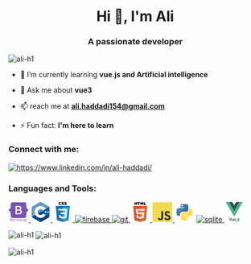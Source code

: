 <h1 align="center">Hi 👋, I'm Ali</h1>
<h3 align="center">A passionate developer</h3>

<p align="left"> <img src="https://komarev.com/ghpvc/?username=ali-h1&label=Profile%20views&color=0e75b6&style=flat" alt="ali-h1" /> </p>

- 🌱 I’m currently learning **vue.js and Artificial intelligence**

- 💬 Ask me about **vue3**

- 📫 reach me at **ali.haddadi154@gmail.com**

- ⚡ Fun fact: **I'm here to learn**

<h3 align="left">Connect with me:</h3>
<p align="left">
<a href="https://linkedin.com/in/https://www.linkedin.com/in/ali-haddadi/" target="blank"><img align="center" src="https://raw.githubusercontent.com/rahuldkjain/github-profile-readme-generator/master/src/images/icons/Social/linked-in-alt.svg" alt="https://www.linkedin.com/in/ali-haddadi/" height="30" width="40" /></a>
</p>

<h3 align="left">Languages and Tools:</h3>
<p align="left"> <a href="https://getbootstrap.com" target="_blank" rel="noreferrer"> <img src="https://raw.githubusercontent.com/devicons/devicon/master/icons/bootstrap/bootstrap-plain-wordmark.svg" alt="bootstrap" width="40" height="40"/> </a> <a href="https://www.w3schools.com/cpp/" target="_blank" rel="noreferrer"> <img src="https://raw.githubusercontent.com/devicons/devicon/master/icons/cplusplus/cplusplus-original.svg" alt="cplusplus" width="40" height="40"/> </a> <a href="https://www.w3schools.com/css/" target="_blank" rel="noreferrer"> <img src="https://raw.githubusercontent.com/devicons/devicon/master/icons/css3/css3-original-wordmark.svg" alt="css3" width="40" height="40"/> </a> <a href="https://firebase.google.com/" target="_blank" rel="noreferrer"> <img src="https://www.vectorlogo.zone/logos/firebase/firebase-icon.svg" alt="firebase" width="40" height="40"/> </a> <a href="https://git-scm.com/" target="_blank" rel="noreferrer"> <img src="https://www.vectorlogo.zone/logos/git-scm/git-scm-icon.svg" alt="git" width="40" height="40"/> </a> <a href="https://www.w3.org/html/" target="_blank" rel="noreferrer"> <img src="https://raw.githubusercontent.com/devicons/devicon/master/icons/html5/html5-original-wordmark.svg" alt="html5" width="40" height="40"/> </a> <a href="https://developer.mozilla.org/en-US/docs/Web/JavaScript" target="_blank" rel="noreferrer"> <img src="https://raw.githubusercontent.com/devicons/devicon/master/icons/javascript/javascript-original.svg" alt="javascript" width="40" height="40"/> </a> <a href="https://www.python.org" target="_blank" rel="noreferrer"> <img src="https://raw.githubusercontent.com/devicons/devicon/master/icons/python/python-original.svg" alt="python" width="40" height="40"/></a> <a href="https://www.sqlite.org/" target="_blank" rel="noreferrer"> <img src="https://www.vectorlogo.zone/logos/sqlite/sqlite-icon.svg" alt="sqlite" width="40" height="40"/> </a> <a href="https://vuejs.org/" target="_blank" rel="noreferrer"> <img src="https://raw.githubusercontent.com/devicons/devicon/master/icons/vuejs/vuejs-original-wordmark.svg" alt="vuejs" width="40" height="40"/> </a> </p>

<p><img align="left" src="https://github-readme-stats.vercel.app/api/top-langs?username=ali-h1&show_icons=true&theme=dark&locale=en&layout=compact" alt="ali-h1" /></p>

<p>&nbsp;<img align="center" src="https://github-readme-stats.vercel.app/api?username=ali-h1&show_icons=true&theme=dark&title_color=29adff&text_color=ffffff&locale=en" alt="ali-h1" /></p>

<p><img align="center" src="https://github-readme-streak-stats.herokuapp.com/?user=ali-h1&theme=dark" alt="ali-h1" /></p>
